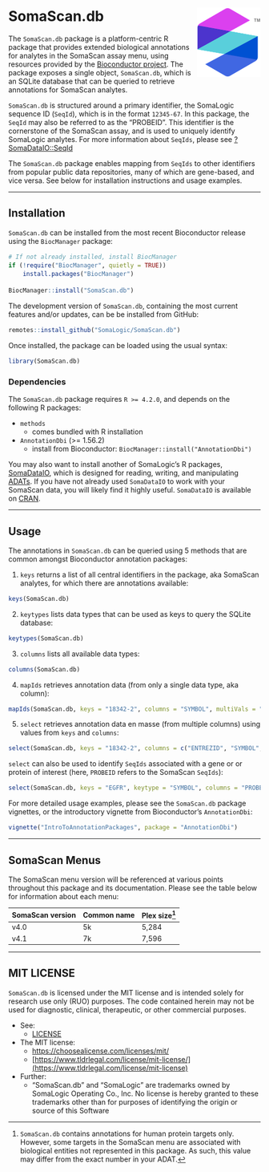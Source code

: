 
<!-- README.md is generated from README.Rmd. Please edit that file -->

# SomaScan.db <a href="https://somalogic.github.io/SomaDataIO"><img src="man/figures/logo.png" align="right" height="138" alt="" /></a>

The `SomaScan.db` package is a platform-centric R package that provides
extended biological annotations for analytes in the SomaScan assay menu,
using resources provided by the [Bioconductor
project](https://bioconductor.org/). The package exposes a single
object, `SomaScan.db`, which is an SQLite database that can be queried
to retrieve annotations for SomaScan analytes.

`SomaScan.db` is structured around a primary identifier, the SomaLogic
sequence ID (`SeqId`), which is in the format `12345-67`. In this
package, the `SeqId` may also be referred to as the “PROBEID”. This
identifier is the cornerstone of the SomaScan assay, and is used to
uniquely identify SomaLogic analytes. For more information about
`SeqIds`, please see
[?SomaDataIO::SeqId](https://somalogic.github.io/SomaDataIO/reference/SeqId.html)

The `SomaScan.db` package enables mapping from `SeqIds` to other
identifiers from popular public data repositories, many of which are
gene-based, and vice versa. See below for installation instructions and
usage examples.

------------------------------------------------------------------------

## Installation

`SomaScan.db` can be installed from the most recent Bioconductor release
using the `BiocManager` package:

``` r
# If not already installed, install BiocManager
if (!require("BiocManager", quietly = TRUE))
    install.packages("BiocManager")

BiocManager::install("SomaScan.db")
```

The development version of `SomaScan.db`, containing the most current
features and/or updates, can be be installed from GitHub:

``` r
remotes::install_github("SomaLogic/SomaScan.db")
```

Once installed, the package can be loaded using the usual syntax:

``` r
library(SomaScan.db)
```

### Dependencies

The `SomaScan.db` package requires `R >= 4.2.0`, and depends on the
following R packages:

- `methods`
  - comes bundled with R installation
- `AnnotationDbi` (\>= 1.56.2)
  - install from Bioconductor: `BiocManager::install("AnnotationDbi")`

You may also want to install another of SomaLogic’s R packages,
[SomaDataIO](https://github.com/SomaLogic/SomaDataIO/), which is
designed for reading, writing, and manipulating
[ADATs](https://github.com/SomaLogic/SomaLogic-Data/blob/master/README.md).
If you have not already used `SomaDataIO` to work with your SomaScan
data, you will likely find it highly useful. `SomaDataIO` is available
on [CRAN](https://cran.r-project.org/package=SomaDataIO).

------------------------------------------------------------------------

## Usage

The annotations in `SomaScan.db` can be queried using 5 methods that are
common amongst Bioconductor annotation packages:

1.  `keys` returns a list of all central identifiers in the package, aka
    SomaScan analytes, for which there are annotations available:

``` r
keys(SomaScan.db)
```

2.  `keytypes` lists data types that can be used as keys to query the
    SQLite database:

``` r
keytypes(SomaScan.db)
```

3.  `columns` lists all available data types:

``` r
columns(SomaScan.db)
```

4.  `mapIds` retrieves annotation data (from only a single data type,
    aka column):

``` r
mapIds(SomaScan.db, keys = "18342-2", columns = "SYMBOL", multiVals = "first")
```

5.  `select` retrieves annotation data en masse (from multiple columns)
    using values from `keys` and `columns`:

``` r
select(SomaScan.db, keys = "18342-2", columns = c("ENTREZID", "SYMBOL", "UNIPROT"))
```

`select` can also be used to identify `SeqIds` associated with a gene or
or protein of interest (here, `PROBEID` refers to the SomaScan
`SeqIds`):

``` r
select(SomaScan.db, keys = "EGFR", keytype = "SYMBOL", columns = "PROBEID")
```

For more detailed usage examples, please see the `SomaScan.db` package
vignettes, or the introductory vignette from Bioconductor’s
`AnnotationDbi`:

``` r
vignette("IntroToAnnotationPackages", package = "AnnotationDbi")
```

------------------------------------------------------------------------

## SomaScan Menus

The SomaScan menu version will be referenced at various points
throughout this package and its documentation. Please see the table
below for information about each menu:

| SomaScan version | Common name | Plex size[^1] |
|:-----------------|:------------|:--------------|
| v4.0             | 5k          | 5,284         |
| v4.1             | 7k          | 7,596         |

------------------------------------------------------------------------

## MIT LICENSE

`SomaScan.db` is licensed under the MIT license and is intended solely
for research use only (RUO) purposes. The code contained herein may not
be used for diagnostic, clinical, therapeutic, or other commercial
purposes.

- See:
  - [LICENSE](https://github.com/SomaLogic/SomaScan.db/blob/main/LICENSE.md)
- The MIT license:
  - <https://choosealicense.com/licenses/mit/>
  - [https://www.tldrlegal.com/license/mit-license/](https://www.tldrlegal.com/license/mit-license)
- Further:
  - “SomaScan.db” and “SomaLogic” are trademarks owned by SomaLogic
    Operating Co., Inc. No license is hereby granted to these trademarks
    other than for purposes of identifying the origin or source of this
    Software

[^1]: `SomaScan.db` contains annotations for human protein targets only.
    However, some targets in the SomaScan menu are associated with
    biological entities not represented in this package. As such, this
    value may differ from the exact number in your ADAT.
